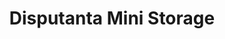 ---
title: "Disputanta Mini Storage"
url: /disputanta/disputanta-mini-storage/
shop: storage rental
---